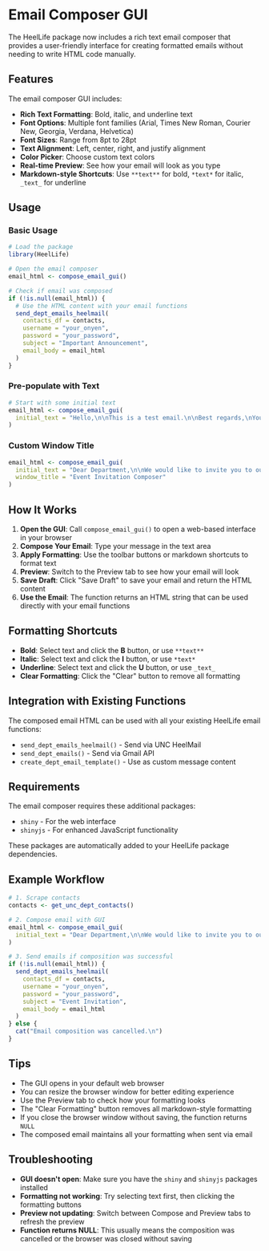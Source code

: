 # Email Composer GUI

The HeelLife package now includes a rich text email composer that provides a user-friendly interface for creating formatted emails without needing to write HTML code manually.

## Features

The email composer GUI includes:

- **Rich Text Formatting**: Bold, italic, and underline text
- **Font Options**: Multiple font families (Arial, Times New Roman, Courier New, Georgia, Verdana, Helvetica)
- **Font Sizes**: Range from 8pt to 28pt
- **Text Alignment**: Left, center, right, and justify alignment
- **Color Picker**: Choose custom text colors
- **Real-time Preview**: See how your email will look as you type
- **Markdown-style Shortcuts**: Use `**text**` for bold, `*text*` for italic, `_text_` for underline

## Usage

### Basic Usage

```r
# Load the package
library(HeelLife)

# Open the email composer
email_html <- compose_email_gui()

# Check if email was composed
if (!is.null(email_html)) {
  # Use the HTML content with your email functions
  send_dept_emails_heelmail(
    contacts_df = contacts,
    username = "your_onyen",
    password = "your_password",
    subject = "Important Announcement",
    email_body = email_html
  )
}
```

### Pre-populate with Text

```r
# Start with some initial text
email_html <- compose_email_gui(
  initial_text = "Hello,\n\nThis is a test email.\n\nBest regards,\nYour Name"
)
```

### Custom Window Title

```r
email_html <- compose_email_gui(
  initial_text = "Dear Department,\n\nWe would like to invite you to our event.",
  window_title = "Event Invitation Composer"
)
```

## How It Works

1. **Open the GUI**: Call `compose_email_gui()` to open a web-based interface in your browser
2. **Compose Your Email**: Type your message in the text area
3. **Apply Formatting**: Use the toolbar buttons or markdown shortcuts to format text
4. **Preview**: Switch to the Preview tab to see how your email will look
5. **Save Draft**: Click "Save Draft" to save your email and return the HTML content
6. **Use the Email**: The function returns an HTML string that can be used directly with your email functions

## Formatting Shortcuts

- **Bold**: Select text and click the **B** button, or use `**text**`
- **Italic**: Select text and click the **I** button, or use `*text*`
- **Underline**: Select text and click the **U** button, or use `_text_`
- **Clear Formatting**: Click the "Clear" button to remove all formatting

## Integration with Existing Functions

The composed email HTML can be used with all your existing HeelLife email functions:

- `send_dept_emails_heelmail()` - Send via UNC HeelMail
- `send_dept_emails()` - Send via Gmail API
- `create_dept_email_template()` - Use as custom message content

## Requirements

The email composer requires these additional packages:
- `shiny` - For the web interface
- `shinyjs` - For enhanced JavaScript functionality

These packages are automatically added to your HeelLife package dependencies.

## Example Workflow

```r
# 1. Scrape contacts
contacts <- get_unc_dept_contacts()

# 2. Compose email with GUI
email_html <- compose_email_gui(
  initial_text = "Dear Department,\n\nWe would like to invite you to our upcoming event."
)

# 3. Send emails if composition was successful
if (!is.null(email_html)) {
  send_dept_emails_heelmail(
    contacts_df = contacts,
    username = "your_onyen",
    password = "your_password",
    subject = "Event Invitation",
    email_body = email_html
  )
} else {
  cat("Email composition was cancelled.\n")
}
```

## Tips

- The GUI opens in your default web browser
- You can resize the browser window for better editing experience
- Use the Preview tab to check how your formatting looks
- The "Clear Formatting" button removes all markdown-style formatting
- If you close the browser window without saving, the function returns `NULL`
- The composed email maintains all your formatting when sent via email

## Troubleshooting

- **GUI doesn't open**: Make sure you have the `shiny` and `shinyjs` packages installed
- **Formatting not working**: Try selecting text first, then clicking the formatting buttons
- **Preview not updating**: Switch between Compose and Preview tabs to refresh the preview
- **Function returns NULL**: This usually means the composition was cancelled or the browser was closed without saving
